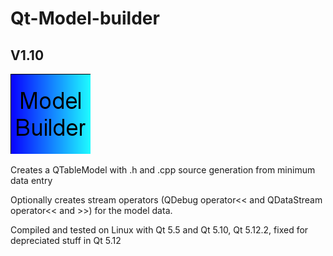 # Qt-Model-builder
## V1.10

<img src="logo.png">

Creates a QTableModel with .h and .cpp source generation from minimum data entry

Optionally creates stream operators (QDebug operator<< and QDataStream operator<< and >>) for the model data.

Compiled and tested on Linux with Qt 5.5 and Qt 5.10, Qt  5.12.2, fixed for depreciated stuff in Qt 5.12
